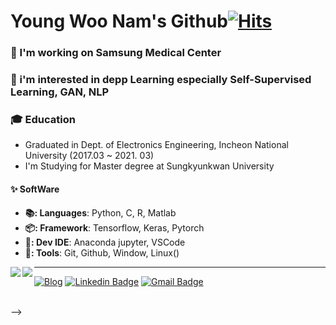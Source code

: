 # Young Woo Nam's Github[![Hits](https://hits.seeyoufarm.com/api/count/incr/badge.svg?url=https%3A%2F%2Fgithub.com%2Fyw0nam)](https://hits.seeyoufarm.com)




### 🔭 I'm working on Samsung Medical Center
### 🚀 i'm interested in depp Learning especially Self-Supervised Learning, GAN, NLP
### 🎓 Education  
* Graduated in Dept. of Electronics Engineering, Incheon National University (2017.03 ~ 2021. 03)  
* I'm Studying for Master degree at Sungkyunkwan University

#### ✨ SoftWare  
* **📚: Languages**: Python, C, R, Matlab  
* **📦: Framework**: Tensorflow, Keras, Pytorch  
* **🚀: Dev IDE**: Anaconda jupyter, VSCode
* **🔨: Tools**: Git, Github, Window, Linux()


<a href="https://github.com/anuraghazra/github-readme-stats">
  <img align="left" src="https://github-readme-stats.vercel.app/api?username=yw0nam&count_private=true&show_icons=true" />
</a>
<a href="https://github.com/anuraghazra/github-readme-stats">
  <img align="left" src="https://github-readme-stats.vercel.app/api/top-langs/?username=yw0nam" />
</a>

<hr/>

[![Blog](http://img.shields.io/badge/-Tech%20blog-black?style=flat-square&logo=github&link=https://jinho-study.tistory.com//)](https://medium.com/@yw_nam) [![Linkedin Badge](https://img.shields.io/badge/-LinkedIn-blue?style=flat-square&logo=Linkedin&logoColor=white&link=https://www.linkedin.com/in/jinho-kim-a08452191/)](https://www.linkedin.com/in/young-woo-nam-592a83195/)  [![Gmail Badge](https://img.shields.io/badge/-Gmail-d14836?style=flat-square&logo=Gmail&logoColor=white&link=mailto:dlfhgk62@gmail.com)](mailto:spow2544@gmail.com)
<br></br>  

-->
